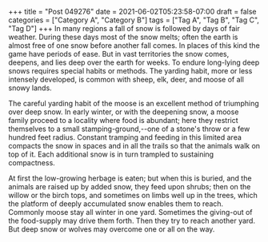 +++
title = "Post 049276"
date = 2021-06-02T05:23:58-07:00
draft = false
categories = ["Category A", "Category B"]
tags = ["Tag A", "Tag B", "Tag C", "Tag D"]
+++
In many regions a fall of snow is followed by days of fair weather. During these days most of the snow melts; often the earth is almost free of one snow before another fall comes. In places of this kind the game have periods of ease. But in vast territories the snow comes, deepens, and lies deep over the earth for weeks. To endure long-lying deep snows requires special habits or methods. The yarding habit, more or less intensely developed, is common with sheep, elk, deer, and moose of all snowy lands.

The careful yarding habit of the moose is an excellent method of triumphing over deep snow. In early winter, or with the deepening snow, a moose family proceed to a locality where food is abundant; here they restrict themselves to a small stamping-ground,--one of a stone's throw or a few hundred feet radius. Constant tramping and feeding in this limited area compacts the snow in spaces and in all the trails so that the animals walk on top of it. Each additional snow is in turn trampled to sustaining compactness.

At first the low-growing herbage is eaten; but when this is buried, and the animals are raised up by added snow, they feed upon shrubs; then on the willow or the birch tops, and sometimes on limbs well up in the trees, which the platform of deeply accumulated snow enables them to reach. Commonly moose stay all winter in one yard. Sometimes the giving-out of the food-supply may drive them forth. Then they try to reach another yard. But deep snow or wolves may overcome one or all on the way.
